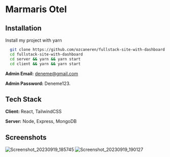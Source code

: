 # Marmaris Otel

## Installation

Install my project with yarn

```bash
  git clone https://github.com/ozcaneren/fullstack-site-with-dashboard.git
  cd fullstack-site-with-dashboard
  cd server && yarn && yarn start
  cd client && yarn && yarn start
```

**Admin Email:** deneme@gmail.com

**Admin Password:** Deneme123.

## Tech Stack

**Client:** React, TailwindCSS

**Server:** Node, Express, MongoDB


    
## Screenshots
![Screenshot_20230919_185745](https://github.com/ozcaneren/fullstack-site-with-dashboard/assets/100240225/ea5d427d-9456-45a4-a95a-30ab3840593b)
![Screenshot_20230919_190127](https://github.com/ozcaneren/fullstack-site-with-dashboard/assets/100240225/e3410a3d-a02d-4188-b077-ce2ef622481a)


